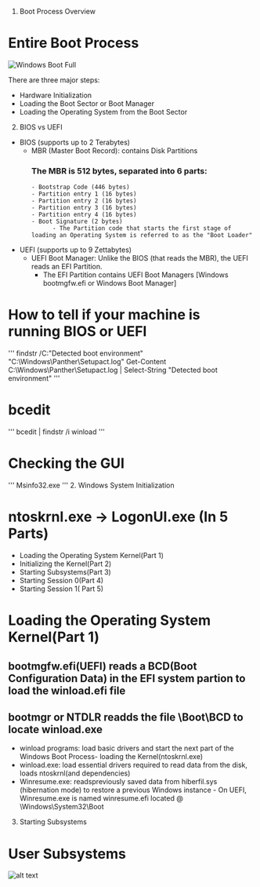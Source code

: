 1. Boot Process Overview
# Entire Boot Process
![Windows Boot Full](http://1.bp.blogspot.com/-MaRtDTHH1Vo/UysJF8KXNbI/AAAAAAAAALo/D6Kt2f8Gpmo/s1600/Walkthrough_Diagram.jpg)

There are three major steps:
 - Hardware Initialization
 - Loading the Boot Sector or Boot Manager
 - Loading the Operating System from the Boot Sector

2. BIOS vs UEFI

 - BIOS (supports up to 2 Terabytes)
   - MBR (Master Boot Record): contains Disk Partitions
        ### The MBR is 512 bytes, separated into 6 parts:
         - Bootstrap Code (446 bytes)
         - Partition entry 1 (16 bytes)
         - Partition entry 2 (16 bytes)
         - Partition entry 3 (16 bytes)
         - Partition entry 4 (16 bytes)
         - Boot Signature (2 bytes)
               - The Partition code that starts the first stage of loading an Operating System is referred to as the "Boot Loader"    

 - UEFI (supports up to 9 Zettabytes)
   - UEFI Boot Manager: Unlike the BIOS (that reads the MBR), the UEFI reads an EFI Partition.
        - The EFI Partition contains UEFI Boot Managers [Windows bootmgfw.efi or Windows Boot Manager]

# How to tell if your machine is running BIOS or UEFI
'''
findstr /C:"Detected boot environment" "C:\Windows\Panther\Setupact.log"
Get-Content C:\Windows\Panther\Setupact.log | Select-String "Detected boot environment"
'''
# bcedit
'''
bcedit | findstr /i winload
'''
# Checking the GUI
'''
Msinfo32.exe
'''
2. Windows System Initialization

# ntoskrnl.exe -> LogonUI.exe (In 5 Parts)
 - Loading the Operating System Kernel(Part 1)
 - Initializing the Kernel(Part 2)
 - Starting Subsystems(Part 3)
 - Starting Session 0(Part 4)
 - Starting Session 1( Part 5)

# Loading the Operating System Kernel(Part 1)
 ## bootmgfw.efi(UEFI) reads a BCD(Boot Configuration Data) in the EFI system partion to load the winload.efi file
 ## bootmgr or NTDLR readds the file \Boot\BCD to locate winload.exe
  - winload programs: load basic drivers and start the next part of the Windows Boot Process- loading the Kernel(ntoskrnl.exe)
   - winload.exe: load essential drivers required to read data from the disk, loads ntoskrnl(and dependencies)
   - Winresume.exe: readspreviously saved data from hiberfil.sys (hibernation mode) to restore a previous Windows instance
    - On UEFI, Winresume.exe is named winresume.efi located @ \Windows\System32\Boot   
  

3. Starting Subsystems
 
# User Subsystems
![alt text](https://git.cybbh.space/os/public/-/raw/master/os/modules/006_windows_boot_process/pages/winboot1.png)

 
